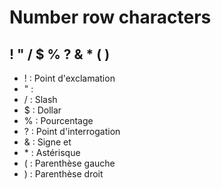 # Number row characters
## ! " / $ % ? & * ( )
- ! : Point d'exclamation
- " : 
- / : Slash
- $ : Dollar
- % : Pourcentage
- ? : Point d'interrogation
- & : Signe et
- \* : Astérisque
- ( : Parenthèse gauche
- ) : Parenthèse droit
